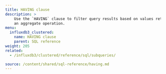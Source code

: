 ```yaml
---
title: HAVING clause
description: > 
    Use the `HAVING` clause to filter query results based on values returned from
    an aggregate operation.
menu:
  influxdb3_clustered:
    name: HAVING clause
    parent: SQL reference
weight: 205
related:
  - /influxdb3/clustered/reference/sql/subqueries/

source: /content/shared/sql-reference/having.md
---
```


<!-- 
The content of this page is at /content/shared/sql-reference/having.md
-->
